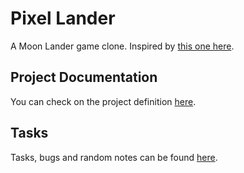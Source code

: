 # Pixel Lander

A Moon Lander game clone. Inspired by [this one here](http://moonlander.seb.ly/).

## Project Documentation
You can check on the project definition [here](https://docs.google.com/document/d/1JvGYzvkv6WpwR7yUlD2aQZvCyZJq8v3tg6w_inwPuJ0).

## Tasks
Tasks, bugs and random notes can be found [here](docs/tasks.md).